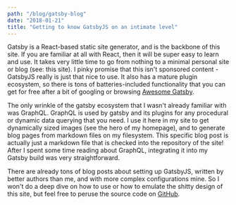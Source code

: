 ```yaml
---
path: "/blog/gatsby-blog"
date: "2018-01-21"
title: "Getting to know GatsbyJS on an intimate level"
---
```


Gatsby is a React-based static site generator, and is the backbone of this site. If you are familiar at all with React, then it will be super easy to learn and use. It takes very little time to go from nothing to a minimal personal site or blog (see: this site). I pinky promise that this isn't sponsored content - GatsbyJS really is just that nice to use. It also has a mature plugin ecosystem, so there is tons of batteries-included functionality that you can get for free after a bit of googling or browsing [Awesome Gatsby](https://www.gatsbyjs.org/docs/awesome-gatsby/).

The only wrinkle of the gatsby ecosystem that I wasn't already familiar with was GraphQL. GraphQL is used by gatsby and its plugins for any procedural or dynamic data querying that you need. I use it here in my site to get dynamically sized images (see the hero of my homepage), and to generate blog pages from markdown files on my filesystem. This specific blog post is actually just a markdown file that is checked into the repository of the site! After I spent some time reading about GraphQL, integrating it into my Gatsby build was very straightforward.

There are already tons of blog posts about setting up GatsbyJS, written by better authors than me, and with more complex configurations mine. So I won't do a deep dive on how to use or how to emulate the shitty design of this site, but feel free to peruse the source code on [GitHub](https://github.com/dcowen91/home).

